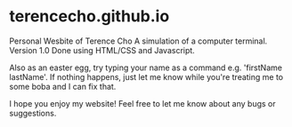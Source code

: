 terencecho.github.io
====================

Personal Wesbite of Terence Cho
A simulation of a computer terminal.
Version 1.0
Done using HTML/CSS and Javascript.

Also as an easter egg, try typing your name as a command e.g. 'firstName lastName'.
If nothing happens, just let me know while you're treating me to some boba and I can fix that.

I hope you enjoy my website! Feel free to let me know about any bugs or suggestions.
